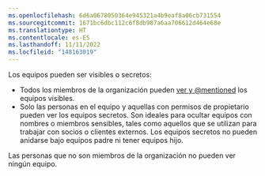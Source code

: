 ```yaml
---
ms.openlocfilehash: 6d6a0678050364e945321a4b9eaf8a06cb731554
ms.sourcegitcommit: 1671bc6dbc112c6f8db987a6aa706612d464e68e
ms.translationtype: HT
ms.contentlocale: es-ES
ms.lasthandoff: 11/11/2022
ms.locfileid: "148163019"
---
```

Los equipos pueden ser visibles o secretos:

- Todos los miembros de la organización pueden [ver y @mentioned](/articles/basic-writing-and-formatting-syntax/#mentioning-people-and-teams) los equipos visibles.
- Solo las personas en el equipo y aquellas con permisos de propietario pueden ver los equipos secretos. Son ideales para ocultar equipos con nombres o miembros sensibles, tales como aquellos que se utilizan para trabajar con socios o clientes externos. Los equipos secretos no pueden anidarse bajo equipos padre ni tener equipos hijo.

Las personas que no son miembros de la organización no pueden ver ningún equipo.
